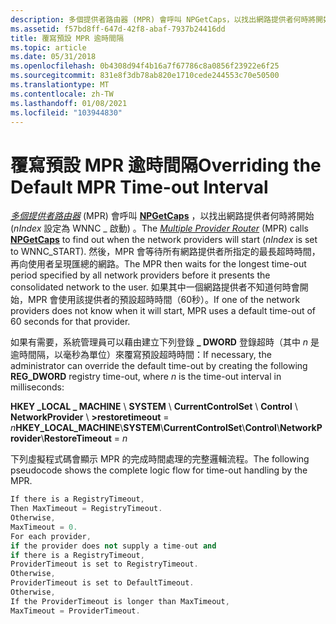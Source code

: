 ```yaml
---
description: 多個提供者路由器 (MPR) 會呼叫 NPGetCaps，以找出網路提供者何時將開始 (nIndex 設定為 WNNC \_ 啟動) 。
ms.assetid: f57bd8ff-647d-42f8-abaf-7937b24416dd
title: 覆寫預設 MPR 逾時間隔
ms.topic: article
ms.date: 05/31/2018
ms.openlocfilehash: 0b4308d94f4b16a7f67786c8a0856f23922e6f25
ms.sourcegitcommit: 831e8f3db78ab820e1710cede244553c70e50500
ms.translationtype: MT
ms.contentlocale: zh-TW
ms.lasthandoff: 01/08/2021
ms.locfileid: "103944830"
---
```

# <a name="overriding-the-default-mpr-time-out-interval"></a><span data-ttu-id="dbe3c-103">覆寫預設 MPR 逾時間隔</span><span class="sxs-lookup"><span data-stu-id="dbe3c-103">Overriding the Default MPR Time-out Interval</span></span>

<span data-ttu-id="dbe3c-104">[*多個提供者路由器*](../secgloss/m-gly.md) (MPR) 會呼叫 [**NPGetCaps**](/windows/desktop/api/Npapi/nf-npapi-npgetcaps) ，以找出網路提供者何時將開始 (*nIndex* 設定為 WNNC \_ 啟動) 。</span><span class="sxs-lookup"><span data-stu-id="dbe3c-104">The [*Multiple Provider Router*](../secgloss/m-gly.md) (MPR) calls [**NPGetCaps**](/windows/desktop/api/Npapi/nf-npapi-npgetcaps) to find out when the network providers will start (*nIndex* is set to WNNC\_START).</span></span> <span data-ttu-id="dbe3c-105">然後，MPR 會等待所有網路提供者所指定的最長超時時間，再向使用者呈現匯總的網路。</span><span class="sxs-lookup"><span data-stu-id="dbe3c-105">The MPR then waits for the longest time-out period specified by all network providers before it presents the consolidated network to the user.</span></span> <span data-ttu-id="dbe3c-106">如果其中一個網路提供者不知道何時會開始，MPR 會使用該提供者的預設超時時間（60秒）。</span><span class="sxs-lookup"><span data-stu-id="dbe3c-106">If one of the network providers does not know when it will start, MPR uses a default time-out of 60 seconds for that provider.</span></span>

<span data-ttu-id="dbe3c-107">如果有需要，系統管理員可以藉由建立下列登錄 **\_ DWORD** 登錄超時（其中 *n* 是逾時間隔，以毫秒為單位）來覆寫預設超時時間：</span><span class="sxs-lookup"><span data-stu-id="dbe3c-107">If necessary, the administrator can override the default time-out by creating the following **REG\_DWORD** registry time-out, where *n* is the time-out interval in milliseconds:</span></span>

<span data-ttu-id="dbe3c-108">**HKEY \_LOCAL \_ MACHINE** \\ **SYSTEM** \\ **CurrentControlSet** \\ **Control** \\ **NetworkProvider** \\ **>restoretimeout**  =  *n*</span><span class="sxs-lookup"><span data-stu-id="dbe3c-108">**HKEY\_LOCAL\_MACHINE**\\**SYSTEM**\\**CurrentControlSet**\\**Control**\\**NetworkProvider**\\**RestoreTimeout** = *n*</span></span>

<span data-ttu-id="dbe3c-109">下列虛擬程式碼會顯示 MPR 的完成時間處理的完整邏輯流程。</span><span class="sxs-lookup"><span data-stu-id="dbe3c-109">The following pseudocode shows the complete logic flow for time-out handling by the MPR.</span></span>


```C++
If there is a RegistryTimeout,
Then MaxTimeout = RegistryTimeout.
Otherwise,
MaxTimeout = 0.
For each provider,
if the provider does not supply a time-out and
if there is a RegistryTimeout,
ProviderTimeout is set to RegistryTimeout.
Otherwise,
ProviderTimeout is set to DefaultTimeout.
Otherwise,
If the ProviderTimeout is longer than MaxTimeout,
MaxTimeout = ProviderTimeout.
```



 

 
